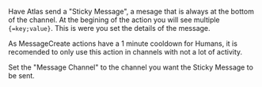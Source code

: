 Have Atlas send a "Sticky Message", a mesage that is always at the bottom of the channel.
At the begining of the action you will see multiple `{=key;value}`. This is were you set the details of the message.

As MessageCreate actions have a 1 minute cooldown for Humans, it is recomended to only use this action in channels with not a lot of activity.

Set the "Message Channel" to the channel you want the Sticky Message to be sent.